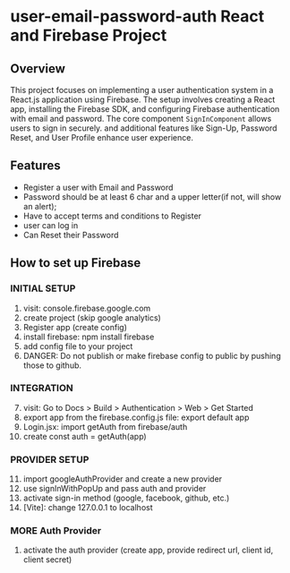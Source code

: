 
# user-email-password-auth React and Firebase Project






## Overview

This project focuses on implementing a user authentication system in a React.js application using Firebase. The setup involves creating a React app, installing the Firebase SDK, and configuring Firebase authentication with email and password. The core component `SignInComponent` allows users to sign in securely. and additional features like Sign-Up, Password Reset, and User Profile enhance user experience.  
## Features

- Register a user with Email and Password
- Password should be at least 6 char and a upper letter(if not, will show an alert);
- Have to accept terms and conditions to Register
- user can log in
- Can Reset their Password



## How to set up Firebase

###  INITIAL SETUP
1. visit: console.firebase.google.com
2. create project (skip google analytics)
3. Register app (create config)
4. install firebase: npm install firebase
5. add config file to your project
6. DANGER: Do not publish or make firebase config to public by pushing those to github.

###  INTEGRATION

7. visit: Go to Docs > Build > Authentication > Web > Get Started
8. export app from the firebase.config.js file: export default app
9. Login.jsx: import getAuth from firebase/auth
10. create const auth = getAuth(app)

###  PROVIDER SETUP

11. import googleAuthProvider and create a new provider
12. use signInWithPopUp and pass auth and provider
13. activate sign-in method (google, facebook, github, etc.)
14. [Vite]: change 127.0.0.1 to localhost

###  MORE Auth Provider
1. activate the auth provider (create app, provide redirect url, client id, client secret)
#